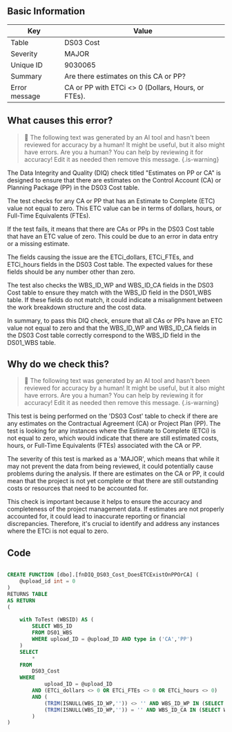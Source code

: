 ## Basic Information
| Key         | Value          |
|-------------|----------------|
| Table       | DS03 Cost |
| Severity    | MAJOR |
| Unique ID   | 9030065   |
| Summary     | Are there estimates on this CA or PP? |
| Error message | CA or PP with ETCi <> 0 (Dollars, Hours, or FTEs). |

## What causes this error?

> :robot: The following text was generated by an AI tool and hasn't been reviewed for accuracy by a human! It might be useful, but it also might have errors. Are you a human? You can help by reviewing it for accuracy! Edit it as needed then remove this message.
{.is-warning}

The Data Integrity and Quality (DIQ) check titled "Estimates on PP or CA" is designed to ensure that there are estimates on the Control Account (CA) or Planning Package (PP) in the DS03 Cost table. 

The test checks for any CA or PP that has an Estimate to Complete (ETC) value not equal to zero. This ETC value can be in terms of dollars, hours, or Full-Time Equivalents (FTEs). 

If the test fails, it means that there are CAs or PPs in the DS03 Cost table that have an ETC value of zero. This could be due to an error in data entry or a missing estimate. 

The fields causing the issue are the ETCi_dollars, ETCi_FTEs, and ETCi_hours fields in the DS03 Cost table. The expected values for these fields should be any number other than zero. 

The test also checks the WBS_ID_WP and WBS_ID_CA fields in the DS03 Cost table to ensure they match with the WBS_ID field in the DS01_WBS table. If these fields do not match, it could indicate a misalignment between the work breakdown structure and the cost data. 

In summary, to pass this DIQ check, ensure that all CAs or PPs have an ETC value not equal to zero and that the WBS_ID_WP and WBS_ID_CA fields in the DS03 Cost table correctly correspond to the WBS_ID field in the DS01_WBS table.
## Why do we check this?

> :robot: The following text was generated by an AI tool and hasn't been reviewed for accuracy by a human! It might be useful, but it also might have errors. Are you a human? You can help by reviewing it for accuracy! Edit it as needed then remove this message.
{.is-warning}

This test is being performed on the 'DS03 Cost' table to check if there are any estimates on the Contractual Agreement (CA) or Project Plan (PP). The test is looking for any instances where the Estimate to Complete (ETCi) is not equal to zero, which would indicate that there are still estimated costs, hours, or Full-Time Equivalents (FTEs) associated with the CA or PP.

The severity of this test is marked as a 'MAJOR', which means that while it may not prevent the data from being reviewed, it could potentially cause problems during the analysis. If there are estimates on the CA or PP, it could mean that the project is not yet complete or that there are still outstanding costs or resources that need to be accounted for.

This check is important because it helps to ensure the accuracy and completeness of the project management data. If estimates are not properly accounted for, it could lead to inaccurate reporting or financial discrepancies. Therefore, it's crucial to identify and address any instances where the ETCi is not equal to zero.
## Code

```sql

CREATE FUNCTION [dbo].[fnDIQ_DS03_Cost_DoesETCExistOnPPOrCA] (
	@upload_id int = 0
)
RETURNS TABLE
AS RETURN
(
	
	with ToTest (WBSID) AS (
		SELECT WBS_ID
		FROM DS01_WBS
		WHERE upload_ID = @upload_ID AND type in ('CA','PP')
	)
	SELECT 
		* 
	FROM 
		DS03_Cost
	WHERE
			upload_ID = @upload_ID
		AND (ETCi_dollars <> 0 OR ETCi_FTEs <> 0 OR ETCi_hours <> 0)
		AND (
			(TRIM(ISNULL(WBS_ID_WP,'')) <> '' AND WBS_ID_WP IN (SELECT WBSID FROM ToTest)) OR
			(TRIM(ISNULL(WBS_ID_WP,'')) = '' AND WBS_ID_CA IN (SELECT WBSID FROM ToTest))
		)
)
```
